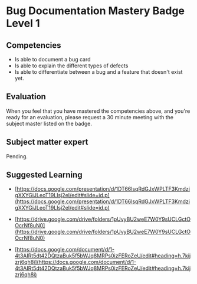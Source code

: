 # Bug Documentation Mastery Badge Level 1

## Competencies

- Is able to document a bug card
- Is able to explain the different types of defects
- Is able to differentiate between a bug and a feature that doesn't exist yet.

## Evaluation
When you feel that you have mastered the competencies above, and you're ready for an evaluation, please request a 30 minute meeting with the subject master listed on the badge.

## Subject matter expert
Pending.

## Suggested Learning

- [https://docs.google.com/presentation/d/1DT66lsqRdGJxWPLTF3KmdzigXXYGiJLeoT19LIsj2eI/edit#slide=id.p](https://docs.google.com/presentation/d/1DT66lsqRdGJxWPLTF3KmdzigXXYGiJLeoT19LIsj2eI/edit#slide=id.p)

- [https://drive.google.com/drive/folders/1pUvyBU2weE7W0Y9sUCLGctOOcrNf8uN0](https://drive.google.com/drive/folders/1pUvyBU2weE7W0Y9sUCLGctOOcrNf8uN0)

- [https://docs.google.com/document/d/1-4t3AIRt5dt42DQtzaBuk5f5bWJq8MRPs0izFERoZeU/edit#heading=h.7kijzrj6qh8i](https://docs.google.com/document/d/1-4t3AIRt5dt42DQtzaBuk5f5bWJq8MRPs0izFERoZeU/edit#heading=h.7kijzrj6qh8i)